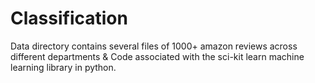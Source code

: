 # Classification
Data directory contains several files of 1000+ amazon reviews across different departments & Code associated with the sci-kit learn machine learning library in python.
